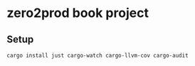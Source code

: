 # zero2prod book project

## Setup

```sh
cargo install just cargo-watch cargo-llvm-cov cargo-audit
```

